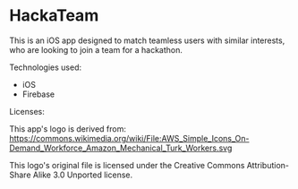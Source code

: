 # HackaTeam

This is an iOS app designed to match teamless users with similar interests, who are looking to join a team for a hackathon.

Technologies used:

 - iOS
 - Firebase


















Licenses:

This app's logo is derived from: https://commons.wikimedia.org/wiki/File:AWS_Simple_Icons_On-Demand_Workforce_Amazon_Mechanical_Turk_Workers.svg

This logo's original file is licensed under the Creative Commons Attribution-Share Alike 3.0 Unported license.
